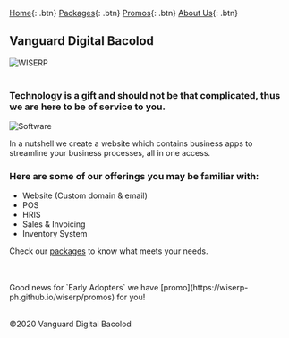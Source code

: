 [Home](https://wiserp-ph.github.io/wiserp){: .btn}
[Packages](https://wiserp-ph.github.io/wiserp/packages){: .btn}
[Promos](https://wiserp-ph.github.io/wiserp/promos){: .btn}
[About Us](https://wiserp-ph.github.io/wiserp/about){: .btn}
## Vanguard Digital Bacolod
![WISERP](https://avatars2.githubusercontent.com/u/40729378?s=120&v=4)
<br/>
<br/>


### Technology is a gift and should not be that complicated, thus we are here to be of service to you. 
![Software](https://raw.githubusercontent.com/WISERP-PH/wiserp/gh-pages/images/software.png)

In a nutshell we create a website which contains business apps to streamline your business processes, all in one access.

### Here are some of our offerings you may be familiar with: 
- Website (Custom domain & email)
- POS
- HRIS
- Sales & Invoicing
- Inventory System 

Check our [packages](https://wiserp-ph.github.io/wiserp/packages) to know what meets your needs. 

<br/>
<br/>
Good news for `Early Adopters` we have [promo](https://wiserp-ph.github.io/wiserp/promos) for you!

<br/>
<br/>

©2020 Vanguard Digital Bacolod
